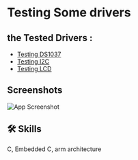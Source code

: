 
# Testing Some drivers
## the Tested Drivers : 
- [Testing DS1037](APP/Testing_DS1037)
- [Testing I2C](APP/Testing_I2C)
- [Testing LCD](APP/Testing_LCD)

## Screenshots

![App Screenshot](https://via.placeholder.com/468x300?text=App+Screenshot+Here)


## 🛠 Skills
C, Embedded C, arm architecture


